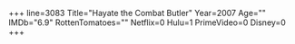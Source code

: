 +++
line=3083
Title="Hayate the Combat Butler"
Year=2007
Age=""
IMDb="6.9"
RottenTomatoes=""
Netflix=0
Hulu=1
PrimeVideo=0
Disney=0
+++

